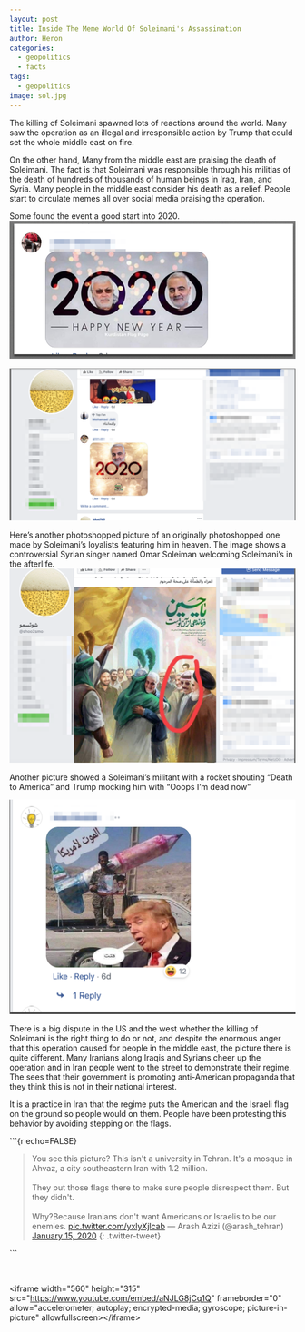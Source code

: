 ```yaml
---
layout: post
title: Inside The Meme World Of Soleimani's Assassination
author: Heron
categories:
  - geopolitics
  - facts
tags:
  - geopolitics
image: sol.jpg
---
```


The killing of Soleimani spawned lots of reactions around the world. Many saw the operation as an illegal and irresponsible action by Trump that could set the whole middle east on fire.

On the other hand, Many from the middle east are praising the death of Soleimani. The fact is that Soleimani was responsible through his militias of the death of hundreds of thousands of human beings in Iraq, Iran, and Syria. Many people in the middle east consider his death as a relief. People start to circulate memes all over social media praising the operation.

Some found the event a good start into 2020.<br>![](/uploads/screenshot-2020-01-10-at-01-14-31.png)

![](/uploads/screenshot-2020-01-10-at-01-16-33.png)

Here’s another photoshopped picture of an originally photoshopped one made by Soleimani’s loyalists featuring him in heaven. The image shows a controversial Syrian singer named Omar Soleiman welcoming Soleimani’s in the afterlife.<br>![](/uploads/screenshot-2020-01-10-at-01-11-17.png)

Another picture showed a Soleimani’s militant with a rocket shouting “Death to America” and Trump mocking him with “Ooops I’m dead now”

![](/uploads/screenshot-2020-01-10-at-01-31-42.png)

There is a big dispute in the US and the west whether the killing of Soleimani is the right thing to do or not, and despite the enormous anger that this operation caused for people in the middle east, the picture there is quite different. Many Iranians along Iraqis and Syrians cheer up the operation and in Iran people went to the street to demonstrate their regime. The sees that their government is promoting anti-American propaganda that they think this is not in their national interest.

It is a practice in Iran that the regime puts the American and the Israeli flag on the ground so people would on them. People have been protesting this behavior by avoiding stepping on the flags.

\`\`\`\{r echo=FALSE\}

> You see this picture? This isn't a university in Tehran. It's a mosque in Ahvaz, a city southeastern Iran with 1.2 million.<br><br>They put those flags there to make sure people disrespect them. But they didn't.<br><br>Why?Because Iranians don't want Americans or Israelis to be our enemies. [pic.twitter.com/yxlyXjlcab](https://t.co/yxlyXjlcab)
> — Arash Azizi (@arash\_tehran) [January 15, 2020](https://twitter.com/arash_tehran/status/1217497207324184579?ref_src=twsrc%5Etfw)
{: .twitter-tweet}

<script async="" src="https://platform.twitter.com/widgets.js" charset="utf-8"></script>

\`\`\`

&nbsp;

&lt;iframe width="560" height="315" src="https://www.youtube.com/embed/aNJLG8jCq1Q" frameborder="0" allow="accelerometer; autoplay; encrypted-media; gyroscope; picture-in-picture" allowfullscreen&gt;&lt;/iframe&gt;
